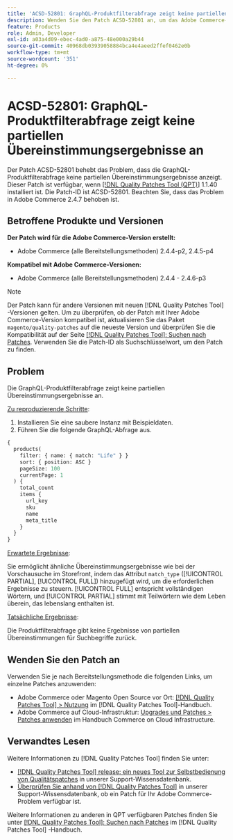 ```yaml
---
title: 'ACSD-52801: GraphQL-Produktfilterabfrage zeigt keine partiellen Übereinstimmungsergebnisse an'
description: Wenden Sie den Patch ACSD-52801 an, um das Adobe Commerce-Problem zu beheben, bei dem die GraphQL-Produktfilterabfrage keine partiellen Übereinstimmungsergebnisse anzeigt.
feature: Products
role: Admin, Developer
exl-id: a03a4d09-ebec-4ad0-a875-48e000a29b44
source-git-commit: 40968db03939058884bca4e4aeed2ffef0462e0b
workflow-type: tm+mt
source-wordcount: '351'
ht-degree: 0%

---
```


# ACSD-52801: GraphQL-Produktfilterabfrage zeigt keine partiellen Übereinstimmungsergebnisse an

Der Patch ACSD-52801 behebt das Problem, dass die GraphQL-Produktfilterabfrage keine partiellen Übereinstimmungsergebnisse anzeigt. Dieser Patch ist verfügbar, wenn [[!DNL Quality Patches Tool (QPT)]](/help/announcements/adobe-commerce-announcements/magento-quality-patches-released-new-tool-to-self-serve-quality-patches.md) 1.1.40 installiert ist. Die Patch-ID ist ACSD-52801. Beachten Sie, dass das Problem in Adobe Commerce 2.4.7 behoben ist.

## Betroffene Produkte und Versionen

**Der Patch wird für die Adobe Commerce-Version erstellt:**

* Adobe Commerce (alle Bereitstellungsmethoden) 2.4.4-p2, 2.4.5-p4

**Kompatibel mit Adobe Commerce-Versionen:**

* Adobe Commerce (alle Bereitstellungsmethoden) 2.4.4 - 2.4.6-p3

>[!NOTE]
>
>Der Patch kann für andere Versionen mit neuen [!DNL Quality Patches Tool] -Versionen gelten. Um zu überprüfen, ob der Patch mit Ihrer Adobe Commerce-Version kompatibel ist, aktualisieren Sie das Paket `magento/quality-patches` auf die neueste Version und überprüfen Sie die Kompatibilität auf der Seite [[!DNL Quality Patches Tool]: Suchen nach Patches](https://experienceleague.adobe.com/tools/commerce-quality-patches/index.html). Verwenden Sie die Patch-ID als Suchschlüsselwort, um den Patch zu finden.

## Problem

Die GraphQL-Produktfilterabfrage zeigt keine partiellen Übereinstimmungsergebnisse an.

<u>Zu reproduzierende Schritte</u>:

1. Installieren Sie eine saubere Instanz mit Beispieldaten.
1. Führen Sie die folgende GraphQL-Abfrage aus.

```GraphQL
{
  products(
    filter: { name: { match: "Life" } }
    sort: { position: ASC }
    pageSize: 100
    currentPage: 1
  ) {
    total_count
    items {
      url_key
      sku
      name
      meta_title
    }
  }
}
```

<u>Erwartete Ergebnisse</u>:

Sie ermöglicht ähnliche Übereinstimmungsergebnisse wie bei der Vorschausuche im Storefront, indem das Attribut `match_type` ([!UICONTROL PARTIAL], [!UICONTROL FULL]) hinzugefügt wird, um die erforderlichen Ergebnisse zu steuern. [!UICONTROL FULL] entspricht vollständigen Wörtern, und [!UICONTROL PARTIAL] stimmt mit Teilwörtern wie dem Leben überein, das lebenslang enthalten ist.

<u>Tatsächliche Ergebnisse</u>:

Die Produktfilterabfrage gibt keine Ergebnisse von partiellen Übereinstimmungen für Suchbegriffe zurück.

## Wenden Sie den Patch an

Verwenden Sie je nach Bereitstellungsmethode die folgenden Links, um einzelne Patches anzuwenden:

* Adobe Commerce oder Magento Open Source vor Ort: [[!DNL Quality Patches Tool] > Nutzung](https://experienceleague.adobe.com/docs/commerce-operations/tools/quality-patches-tool/usage.html) im [!DNL Quality Patches Tool]-Handbuch.
* Adobe Commerce auf Cloud-Infrastruktur: [Upgrades und Patches > Patches anwenden](https://experienceleague.adobe.com/docs/commerce-cloud-service/user-guide/develop/upgrade/apply-patches.html) im Handbuch Commerce on Cloud Infrastructure.

## Verwandtes Lesen

Weitere Informationen zu [!DNL Quality Patches Tool] finden Sie unter:

* [[!DNL Quality Patches Tool] release: ein neues Tool zur Selbstbedienung von Qualitätspatches](/help/announcements/adobe-commerce-announcements/magento-quality-patches-released-new-tool-to-self-serve-quality-patches.md) in unserer Support-Wissensdatenbank.
* [Überprüfen Sie anhand von  [!DNL Quality Patches Tool]](/help/support-tools/patches-available-in-qpt-tool/check-patch-for-magento-issue-with-magento-quality-patches.md) in unserer Support-Wissensdatenbank, ob ein Patch für Ihr Adobe Commerce-Problem verfügbar ist.

Weitere Informationen zu anderen in QPT verfügbaren Patches finden Sie unter [[!DNL Quality Patches Tool]: Suchen nach Patches](https://experienceleague.adobe.com/tools/commerce-quality-patches/index.html) im [!DNL Quality Patches Tool] -Handbuch.
